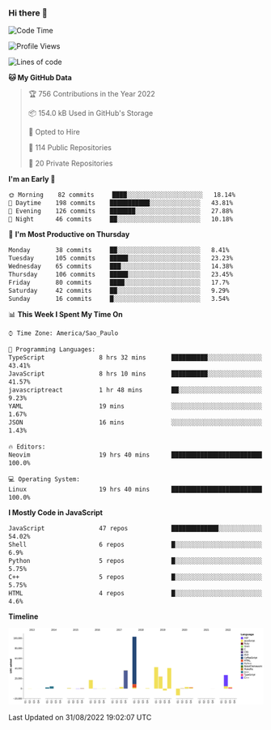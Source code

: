 ### Hi there 👋

<!--START_SECTION:waka-->
![Code Time](http://img.shields.io/badge/Code%20Time-4%2C007%20hrs%2041%20mins-blue)

![Profile Views](http://img.shields.io/badge/Profile%20Views-0-blue)

![Lines of code](https://img.shields.io/badge/From%20Hello%20World%20I%27ve%20Written-299%20Thousand%20lines%20of%20code-blue)

**🐱 My GitHub Data** 

> 🏆 756 Contributions in the Year 2022
 > 
> 📦 154.0 kB Used in GitHub's Storage 
 > 
> 💼 Opted to Hire
 > 
> 📜 114 Public Repositories 
 > 
> 🔑 20 Private Repositories  
 > 
**I'm an Early 🐤** 

```text
🌞 Morning    82 commits     ████░░░░░░░░░░░░░░░░░░░░░   18.14% 
🌆 Daytime    198 commits    ███████████░░░░░░░░░░░░░░   43.81% 
🌃 Evening    126 commits    ███████░░░░░░░░░░░░░░░░░░   27.88% 
🌙 Night      46 commits     ██░░░░░░░░░░░░░░░░░░░░░░░   10.18%

```
📅 **I'm Most Productive on Thursday** 

```text
Monday       38 commits     ██░░░░░░░░░░░░░░░░░░░░░░░   8.41% 
Tuesday      105 commits    █████░░░░░░░░░░░░░░░░░░░░   23.23% 
Wednesday    65 commits     ███░░░░░░░░░░░░░░░░░░░░░░   14.38% 
Thursday     106 commits    █████░░░░░░░░░░░░░░░░░░░░   23.45% 
Friday       80 commits     ████░░░░░░░░░░░░░░░░░░░░░   17.7% 
Saturday     42 commits     ██░░░░░░░░░░░░░░░░░░░░░░░   9.29% 
Sunday       16 commits     █░░░░░░░░░░░░░░░░░░░░░░░░   3.54%

```


📊 **This Week I Spent My Time On** 

```text
⌚︎ Time Zone: America/Sao_Paulo

💬 Programming Languages: 
TypeScript               8 hrs 32 mins       ██████████░░░░░░░░░░░░░░░   43.41% 
JavaScript               8 hrs 10 mins       ██████████░░░░░░░░░░░░░░░   41.57% 
javascriptreact          1 hr 48 mins        ██░░░░░░░░░░░░░░░░░░░░░░░   9.23% 
YAML                     19 mins             ░░░░░░░░░░░░░░░░░░░░░░░░░   1.67% 
JSON                     16 mins             ░░░░░░░░░░░░░░░░░░░░░░░░░   1.43%

🔥 Editors: 
Neovim                   19 hrs 40 mins      █████████████████████████   100.0%

💻 Operating System: 
Linux                    19 hrs 40 mins      █████████████████████████   100.0%

```

**I Mostly Code in JavaScript** 

```text
JavaScript               47 repos            █████████████░░░░░░░░░░░░   54.02% 
Shell                    6 repos             █░░░░░░░░░░░░░░░░░░░░░░░░   6.9% 
Python                   5 repos             █░░░░░░░░░░░░░░░░░░░░░░░░   5.75% 
C++                      5 repos             █░░░░░░░░░░░░░░░░░░░░░░░░   5.75% 
HTML                     4 repos             █░░░░░░░░░░░░░░░░░░░░░░░░   4.6%

```


**Timeline**

![Chart not found](https://raw.githubusercontent.com/jampow/jampow/master/charts/bar_graph.png) 


 Last Updated on 31/08/2022 19:02:07 UTC
<!--END_SECTION:waka-->
